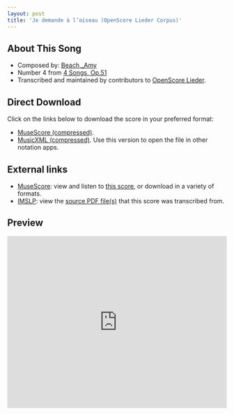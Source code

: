 ```yaml
---
layout: post
title: 'Je demande à l’oiseau (OpenScore Lieder Corpus)'
---
```


## About This Song

- Composed by: [Beach,_Amy](https://fourscoreandmore.org/openscore/lieder/Beach,_Amy)
- Number 4 from [4 Songs, Op.51](https://fourscoreandmore.org/openscore/lieder/Beach,_Amy/4_Songs,_Op.51)
- Transcribed and maintained by contributors to [OpenScore Lieder].

[OpenScore Lieder]: https://musescore.com/openscore-lieder-corpus

## Direct Download

Click on the links below to download the score in your preferred format:
- [MuseScore (compressed)](https://github.com/openscore/lieder/blob/main/scores/Beach,_Amy/4_Songs,_Op.51/4_Je_demande_à_l’oiseau/lc6245974.mscz?raw=true).
- [MusicXML (compressed)](https://github.com/openscore/lieder/blob/main/scores/Beach,_Amy/4_Songs,_Op.51/4_Je_demande_à_l’oiseau/lc6245974.mxl?raw=true). Use this version to open the file in other notation apps.

## External links

- [MuseScore]: view and listen to [this score][MuseScore], or download in a variety of formats.
- [IMSLP]: view the [source PDF file(s)][IMSLP] that this score was transcribed from.

[MuseScore]: https://musescore.com/score/6245974
[IMSLP]: https://imslp.org/wiki/Special:ReverseLookup/634836

## Preview

<iframe width="100%" height="394" src="https://musescore.com/openscore-lieder-corpus/scores/6245974/embed" frameborder="0" allowfullscreen allow="autoplay; fullscreen"></iframe>
